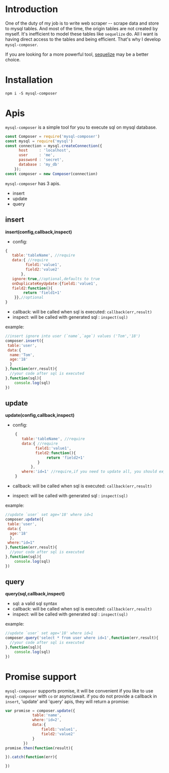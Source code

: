 # Introduction

One of the duty of my job is to write web scraper -- scrape data and store to mysql tables. And most of the time, the origin tables are not created by myself. It's inefficient to model these tables like `sequelize` do. All I want is having direct access to the tables and being efficient. That's why I develop `mysql-composer`.

If you are looking for a more powerful tool, [sequelize](https://github.com/sequelize/sequelize) may be a better choice.

# Installation

`npm i -S mysql-composer`

# Apis

`mysql-composer` is a simple tool for you to execute sql on mysql database.
```js
const Composer = require('mysql-composer')
const mysql = require('mysql')
const connection = mysql.createConnection({
      host     : 'localhost',
      user     : 'me',
      password : 'secret',
      database : 'my_db'
    });
const composer = new Composer(connection)
```
`mysql-composer` has 3 apis.

- insert
- update
- query

## insert
**insert(config,callback,inspect)**<br/>
 - config:
 
```js
{
   table:'tableName', //require
   data:{ //require
         field1:'value1',
         field2:'value2'
       },
   ignore:true,//optional,defaults to true
   onDuplicateKeyUpdate:{field1:'value1',
   field2:function(){
        return 'field1+1'
    }},//optional 
}
```
 - callback: will be called when sql is executed: `callback(err,result)`
 - inspect: will be called with generated sql : `inspect(sql)`

example:
```js
//insert ignore into user (`name`,`age`) values ('Tom','18')
composer.insert({
 table:'user',
 data:{
  name:'Tom',
  age:'18'
  }
},function(err,result){
  //your code after sql is executed
},function(sql){
    console.log(sql)
})

```

## update
**update(config,callback,inspect)** <br/>
 - config:
 
   ```js
    {
       table:'tableName', //require
       data:{ //require
             field1:'value1',
             field2:function(){
                  return 'field2+1'
              }
           },
       where:'id=1' //require,if you need to update all, you should explicitly set 'where' to 1.
    }
    ```
 - callback: will be called when sql is executed: `callback(err,result)`
 - inspect: will be called with generated sql : `inspect(sql)`

example:
```js
//update `user` set age='18' where id=1
composer.update({
 table:'user',
 data:{
  age:'18'
  },
 where:"id=1"
},function(err,result){
  //your code after sql is executed
},function(sql){
    console.log(sql)
})

```

## query

**query(sql,callback,inspect)** <br/>
 - sql: a valid sql syntax
 - callback: will be called when sql is executed: `callback(err,result)`
 - inspect: will be called with generated sql : `inspect(sql)`

example:
```js
//update `user` set age='18' where id=1
composer.query('select * from user where id=1',function(err,result){
  //your code after sql is executed
},function(sql){
    console.log(sql)
})

```

# Promise support

`mysql-composer` supports promise, it will be convenient if you like to use `mysql-composer` with `co` or async/await.
if you do not provide a callback in `insert`, 'update' and 'query' apis, they will return a promise:
```js
var promise = composer.update({
            table:'name',
            where:'id=2',
            data:{
                field1:'value1',
                field2:'value2'
            }
        })
promise.then(function(result){

}).catch(function(err){

})
```
    